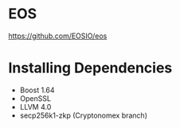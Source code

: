 # EOS
https://github.com/EOSIO/eos

# Installing Dependencies
- Boost 1.64
- OpenSSL
- LLVM 4.0
- secp256k1-zkp (Cryptonomex branch)
